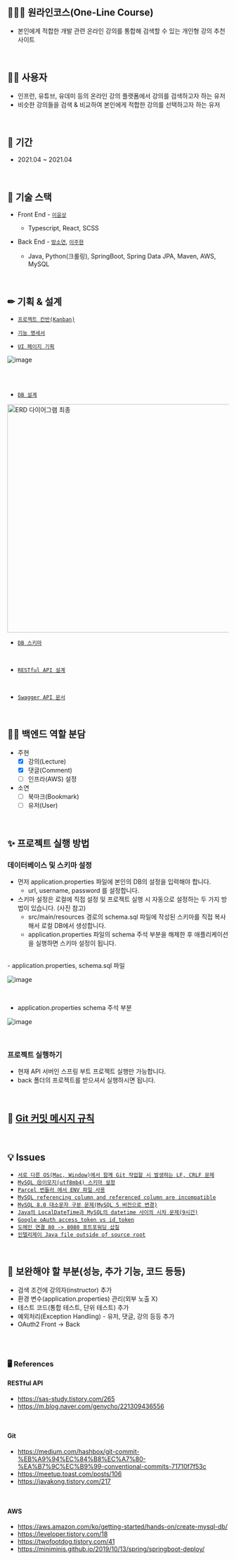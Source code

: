 ## 👨‍👨‍👧 원라인코스(One-Line Course)
  - 본인에게 적합한 개발 관련 온라인 강의를 통합해 검색할 수 있는 개인형 강의 추천 사이트

<br>

## 🤷‍♂️ 사용자
  - 인프런, 유튜브, 유데미 등의 온라인 강의 플랫폼에서 강의를 검색하고자 하는 유저
  - 비슷한 강의들을 검색 & 비교하여 본인에게 적합한 강의를 선택하고자 하는 유저

<br>

## 📆 기간
  - 2021.04 ~ 2021.04

<br>

## 📗 기술 스택
  - Front End - [`이윤상`](https://github.com/olcw78)
    - Typescript, React, SCSS
    
  - Back End - [`방소연`](https://github.com/bsy3764), [`이주현`](https://github.com/JuHyun419)
    - Java, Python(크롤링), SpringBoot, Spring Data JPA, Maven, AWS, MySQL

<br>

## ✏ 기획 & 설계
  - [`프로젝트 칸반(Kanban)`](https://github.com/JuHyun419/one-line-course/projects/1)

  - [`기능 명세서`](https://www.notion.so/16d5feb864d5481285a5ff3c2ae9c2c6)

  - [`UI 페이지 기획`](https://whimsical.com/EJVQx82R8nCTGsRbzWGyH8)

![image](https://user-images.githubusercontent.com/50076031/113499953-26c2ee00-9555-11eb-8556-05d918647848.png)

<br><br>

  - [`DB 설계`](https://www.notion.so/DB-1f0520006f2a4ca582e0cef0a34623ae)

<img width="520" alt="ERD 다이어그램 최종" src="https://user-images.githubusercontent.com/50076031/116420336-da7b7d00-a878-11eb-9e8d-b3225e363ff1.PNG">


<br>

  - [`DB 스키마`](https://github.com/JuHyun419/one-line-course/issues/8)

<br>

  - [`RESTful API 설계`](https://www.notion.so/API-5f3c607a8217420495aa60182f90a2c5)

<br>

  - [`Swagger API 문서`](http://15.165.229.191:8080/swagger-ui.html)

<br>

## 🐱‍💻 백엔드 역할 분담
  - 주현
    - [x] 강의(Lecture)
    - [x] 댓글(Comment)
    - [ ] 인프라(AWS) 설정
  - 소연
    - [ ] 북마크(Bookmark)
    - [ ] 유저(User)

<br>

## ✨ 프로젝트 실행 방법
### 데이터베이스 및 스키마 설정
  - 먼저 application.properties 파일에 본인의 DB의 설정을 입력해야 합니다.
    - url, username, password 를 설정합니다.
  - 스키마 설정은 로컬에 직접 설정 및 프로젝트 실행 시 자동으로 설정하는 두 가지 방법이 있습니다. (사진 참고)
    - src/main/resources 경로의 schema.sql 파일에 작성된 스키마를 직접 복사해서 로컬 DB에서 생성합니다.
    - application.properties 파일의 schema 주석 부분을 해제한 후 애플리케이션을 실행하면 스키마 설정이 됩니다.
<br>
  - application.properties, schema.sql 파일

![image](https://user-images.githubusercontent.com/50076031/115238733-f97f5e00-a158-11eb-9aac-9ebde3bbf699.png)

<br>

  - application.properties schema 주석 부분

![image](https://user-images.githubusercontent.com/50076031/115238802-1156e200-a159-11eb-9ef8-c8b57b43240f.png)

<br>

### 프로젝트 실행하기
  - 현재 API 서버인 스프링 부트 프로젝트 실행만 가능합니다.
  - back 폴더의 프로젝트를 받으셔서 실행하시면 됩니다.
<br>


## 🎵 [Git 커밋 메시지 규칙](https://github.com/JuHyun419/one-line-course/wiki/Git-%EC%BB%A4%EB%B0%8B-%EB%A9%94%EC%8B%9C%EC%A7%80-%EA%B7%9C%EC%B9%99)

<br>

## 💡 Issues
  - [`서로 다른 OS(Mac, Window)에서 함께 Git 작업할 시 발생하는 LF, CRLF 문제`](https://github.com/JuHyun419/one-line-course/issues/38)
  - [`MySQL 😢이모지(utf8mb4) 스키마 설정`](https://github.com/JuHyun419/one-line-course/issues/8)
  - [`Parcel 번들러 에서 ENV 파일 사용`](https://github.com/JuHyun419/one-line-course/issues/50)
  - [`MySQL referencing column and referenced column are incompatible`](https://github.com/JuHyun419/one-line-course/issues/8)
  - [`MySQL 8.0 대소문자 구분 문제(MySQL 5 버전으로 변경)`](https://zzang9ha.tistory.com/328)
  - [`Java의 LocalDateTime과 MySQL의 datetime 사이의 시차 문제(9시간)`](https://github.com/JuHyun419/one-line-course/issues/62)
  - [`Google oAuth access_token vs id_token`](https://github.com/JuHyun419/one-line-course/issues/89)
  - [`도메인 연결 80 -> 8080 포트포워딩 삽질`](https://zzang9ha.tistory.com/331)
  - [`인텔리제이 Java file outside of source root`](https://stackoverflow.com/questions/63521181/java-file-outside-of-source-root-intellij/64340331)

<br>

## 📜 보완해야 할 부분(성능, 추가 기능, 코드 등등)
  - 검색 조건에 강의자(instructor) 추가
  - 환경 변수(application.properties) 관리(외부 노출 X)
  - 테스트 코드(통합 테스트, 단위 테스트) 추가
  - 예외처리(Exception Handling) - 유저, 댓글, 강의 등등 추가
  - OAuth2 Front -> Back

<br><br>

### 🖥 References

#### RESTful API
  - https://sas-study.tistory.com/265
  - https://m.blog.naver.com/genycho/221309436556

<br>

#### Git
  - https://medium.com/hashbox/git-commit-%EB%A9%94%EC%84%B8%EC%A7%80-%EA%B7%9C%EC%B9%99-conventional-commits-71710f7f53c
  - https://meetup.toast.com/posts/106
  - https://javakong.tistory.com/217

<br>

#### AWS
  - https://aws.amazon.com/ko/getting-started/hands-on/create-mysql-db/
  - https://leveloper.tistory.com/18
  - https://twofootdog.tistory.com/41
  - https://miniminis.github.io/2019/10/13/spring/springboot-deploy/
